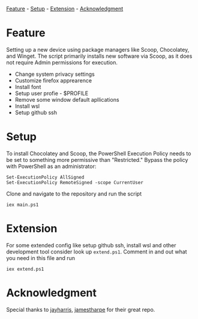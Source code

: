 [Feature](#feature) - [Setup](#setup) - [Extension](#extension) - [Acknowledgment](#acknowledgment)


# Feature
<a name="feature"></a>
Setting up a new device using package managers like Scoop, Chocolatey, and Winget. The script primarily installs new software via Scoop, as it does not require Admin permissions for execution.
- Change system privacy settings
- Customize firefox apprearence
- Install font
- Setup user profie - $PROFILE 
- Remove some window default apllications
- Install wsl
- Setup github ssh

# Setup
<a name="setup"></a>
To install Chocolatey and Scoop, the PowerShell Execution Policy needs to be set to something more permissive than "Restricted." Bypass the policy with PowerShell as an administrator:
```
Set-ExecutionPolicy AllSigned
Set-ExecutionPolicy RemoteSigned -scope CurrentUser
```
Clone and navigate to the repository and run the script
```
iex main.ps1
```
# Extension 
<a name="extension"></a>
For some extended config like setup github ssh, install wsl and other development tool consider look up `extend.ps1`. Comment in and out what you need in this file and run 
```
iex extend.ps1
```
# Acknowledgment
<a name="acknowledgment"></a>
Special thanks to [jayharris](https://github.com/jayharris/dotfiles-windows), [jamestharpe](https://github.com/jamestharpe/windows-development-environment/blob/main/env-windows.ps1) for their great repo.
